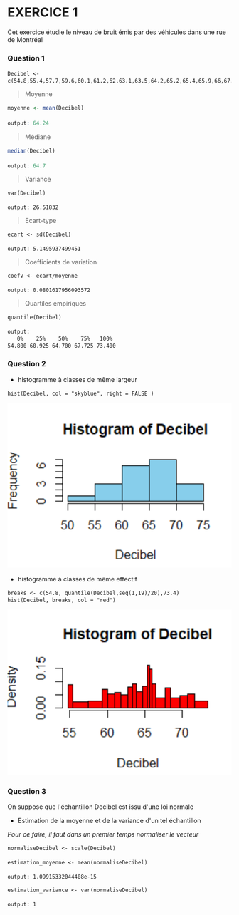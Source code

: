 # EXERCICE 1

Cet exercice étudie le niveau de bruit émis par des véhicules dans une rue de Montréal

### Question 1

```
Decibel <- c(54.8,55.4,57.7,59.6,60.1,61.2,62,63.1,63.5,64.2,65.2,65.4,65.9,66,67.6,68.1,69.5,70.6,71.5,73.4)
```

> Moyenne
```R
moyenne <- mean(Decibel)

output: 64.24
```
> Médiane
```R
median(Decibel)

output: 64.7
```
> Variance
```
var(Decibel)

output: 26.51832
```
> Ecart-type
```
ecart <- sd(Decibel)

output: 5.1495937499451
```
> Coefficients de variation
```
coefV <- ecart/moyenne

output: 0.0801617956093572
```
> Quartiles empiriques
```
quantile(Decibel)

output:
   0%    25%    50%    75%   100% 
54.800 60.925 64.700 67.725 73.400 
```

### Question 2

- histogramme à classes de même largeur
```
hist(Decibel, col = "skyblue", right = FALSE )
```
![histogramme même largeur](../Screenshots/hist1.PNG)

- histogramme à classes de même effectif
```
breaks <- c(54.8, quantile(Decibel,seq(1,19)/20),73.4) 
hist(Decibel, breaks, col = "red")
```
![histogramme même effectif](../Screenshots/hist2.PNG)

### Question 3
On suppose que l'échantillon Decibel est issu d'une loi normale
- Estimation de la moyenne et de la variance d'un tel échantillon

*Pour ce faire, il faut dans un premier temps normaliser le vecteur*
```
normaliseDecibel <- scale(Decibel)

estimation_moyenne <- mean(normaliseDecibel)

output: 1.09915332044408e-15
```

```
estimation_variance <- var(normaliseDecibel)

output: 1
```

